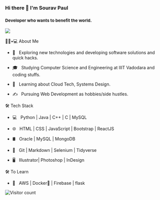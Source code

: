 ### Hi there 👋 I'm Sourav Paul

<h3>
  <sup>
    <h4>Developer who wants to benefit the world.</h4>
  </sup>
  <a href="#"><img src="https://img.shields.io/badge/Resume-000000?style=flat-square&logo=notion&logoColor=white"/></a>
  </h3>

 👨🏻•💻 About Me



- 🤔 &nbsp; Exploring new technologies and developing software solutions and quick hacks.

- 🎓 &nbsp; Studying Computer Science and Engineering at IIIT Vadodara and coding stuffs.

- 🌱 &nbsp; Learning about Cloud Tech, Systems Design.

- ✍️ &nbsp; Pursuing Web Development as hobbies/side hustles.



🛠 Tech Stack


- 💻 &nbsp; Python | Java | C++ | C | MySQL

- 🌐 &nbsp; HTML | CSS | JavaScript | Bootstrap | ReactJS


- 🛢 &nbsp; Oracle | MySQL | MongoDB

- 🔧 &nbsp; Git | Markdown | Selenium | Tidyverse

- 🖥 &nbsp; Illustrator| Photoshop | InDesign






🛠 To Learn

- 🔧 &nbsp; AWS | Docker🐳 | Firebase | flask


![Visitor count](https://visitor-badge.laobi.icu/badge?page_id=shivam0110.shivam0110)
